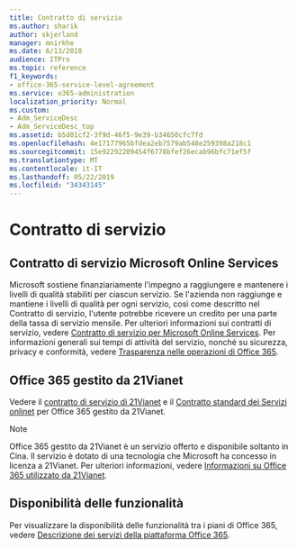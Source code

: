 ```yaml
---
title: Contratto di servizio
ms.author: sharik
author: skjerland
manager: mnirkhe
ms.date: 6/13/2018
audience: ITPro
ms.topic: reference
f1_keywords:
- office-365-service-level-agreement
ms.service: o365-administration
localization_priority: Normal
ms.custom:
- Adm_ServiceDesc
- Adm_ServiceDesc_top
ms.assetid: b5d01cf2-3f9d-46f5-9e39-b34650cfc7fd
ms.openlocfilehash: 4e17177965bfdea2eb7579ab548e259398a218c1
ms.sourcegitcommit: 15e92292209454f6778bfef26ecab96bfc71ef5f
ms.translationtype: MT
ms.contentlocale: it-IT
ms.lasthandoff: 05/22/2019
ms.locfileid: "34343145"
---
```

# <a name="service-level-agreement"></a>Contratto di servizio

## <a name="microsoft-online-services-level-agreement"></a>Contratto di servizio Microsoft Online Services

Microsoft sostiene finanziariamente l'impegno a raggiungere e mantenere i livelli di qualità stabiliti per ciascun servizio. Se l'azienda non raggiunge e mantiene i livelli di qualità per ogni servizio, così come descritto nel Contratto di servizio, l'utente potrebbe ricevere un credito per una parte della tassa di servizio mensile. Per ulteriori informazioni sui contratti di servizio, vedere [Contratto di servizio per Microsoft Online Services](https://go.microsoft.com/fwlink/?linkid=272026). Per informazioni generali sui tempi di attività del servizio, nonché su sicurezza, privacy e conformità, vedere [Trasparenza nelle operazioni di Office 365](https://go.microsoft.com/fwlink/?linkid=845427).
  
## <a name="office-365-operated-by-21vianet"></a>Office 365 gestito da 21Vianet

Vedere il [contratto di servizio di 21Vianet](https://go.microsoft.com/fwlink/?linkid=846729) e il [Contratto standard dei Servizi onlinet](https://go.microsoft.com/fwlink/?linkid=846730) per Office 365 gestito da 21Vianet. 
  
> [!NOTE]
> Office 365 gestito da 21Vianet è un servizio offerto e disponibile soltanto in Cina. Il servizio è dotato di una tecnologia che Microsoft ha concesso in licenza a 21Vianet. Per ulteriori informazioni, vedere [Informazioni su Office 365 utilizzato da 21Vianet](https://go.microsoft.com/fwlink/?linkid=846725). 
  
## <a name="feature-availability"></a>Disponibilità delle funzionalità

Per visualizzare la disponibilità delle funzionalità tra i piani di Office 365, vedere [Descrizione dei servizi della piattaforma Office 365](https://technet.microsoft.com/en-us/library/office-365-platform-service-description.aspx).
  
